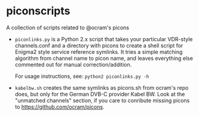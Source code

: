 piconscripts
============

A collection of scripts related to @ocram's picons

* `piconlinks.py` is a Python 2.x script that takes 
  your particular VDR-style channels.conf and a
  directory with picons to create a shell script for
  Enigma2 style service reference symlinks.
  It tries a simple matching algorithm from channel
  name to picon name, and leaves everything else
  commented out for manual correction/addition.

  For usage instructions, see:
  ```python2 piconlinks.py -h```

* `kabelbw.sh` creates the same symlinks as picons.sh
  from ocram's repo does, but only for the German DVB-C
  provider Kabel BW.
  Look at the "unmatched channels" section, if you care
  to conribute missing picons to
  https://github.com/ocram/picons.
